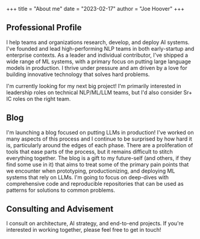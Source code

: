 +++
title = "About me"
date = "2023-02-17"
author = "Joe Hoover"
+++

## Professional Profile

I help teams and organizations research, develop, and deploy AI systems. I've founded and lead high-performing NLP teams in both early-startup and enterprise contexts. As a leader and individual contributor, I've shipped a wide range of ML systems, with a primary focus on putting large language models in production. I thrive under pressure and am driven by a love for building innovative technology that solves hard problems.

I'm currently looking for my next big project! I'm primarily interested in leadership roles on technical NLP/ML/LLM teams, but I'd also consider Sr+ IC roles on the right team. 

## Blog

I'm launching a blog focused on putting LLMs in production! I've worked on many aspects of this process and I continue to be surprised by how hard it is, particularly around the edges of each phase. There are a proliferation of tools that ease parts of the process, but it remains difficult to stitch everything together. The blog is a gift to my future-self (and others, if they find some use in it) that aims to treat some of the primary pain points that we encounter when prototyping, productionizing, and deploying ML systems that rely on LLMs. I'm going to focus on deep-dives with comprehensive code and reproducible repositories that can be used as patterns for solutions to common problems. 

## Consulting and Advisement

I consult on architecture, AI strategy, and end-to-end projects. If you're interested in working together, please feel free to get in touch!
